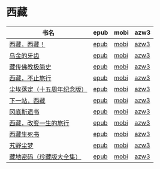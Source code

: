 # 西藏

| 书名 | epub | mobi | azw3 |
| --- | --- | --- | --- |
| [西藏，西藏！](None) | [epub](None) | [mobi](None) | [azw3](None) |
| [乌金的牙齿](http://ct.dalanmei.com/f/31084289-571635418-f6a33b) | [epub](http://ct.dalanmei.com/f/31084289-571635418-f6a33b) | [mobi](http://ct.dalanmei.com/f/31084289-572124502-da1f96) | [azw3](http://ct.dalanmei.com/f/31084289-572184979-2e09c3) |
| [藏传佛教极简史](http://ct.dalanmei.com/f/31084289-571514102-e81b76) | [epub](http://ct.dalanmei.com/f/31084289-571514102-e81b76) | [mobi](http://ct.dalanmei.com/f/31084289-571777191-76295b) | [azw3](http://ct.dalanmei.com/f/31084289-571922597-e62187) |
| [西藏，不止旅行](http://ct.dalanmei.com/f/31084289-571595639-125b33) | [epub](http://ct.dalanmei.com/f/31084289-571595639-125b33) | [mobi](http://ct.dalanmei.com/f/31084289-572121347-257eeb) | [azw3](http://ct.dalanmei.com/f/31084289-571978143-5d6e62) |
| [尘埃落定（十五周年纪念版）](http://ct.dalanmei.com/f/31084289-571537671-f45cf9) | [epub](http://ct.dalanmei.com/f/31084289-571537671-f45cf9) | [mobi](http://ct.dalanmei.com/f/31084289-571805833-c8a508) | [azw3](http://ct.dalanmei.com/f/31084289-571991571-b34000) |
| [下一站，西藏](http://ct.dalanmei.com/f/31084289-571552896-032c59) | [epub](http://ct.dalanmei.com/f/31084289-571552896-032c59) | [mobi](http://ct.dalanmei.com/f/31084289-571883345-9442cb) | [azw3](http://ct.dalanmei.com/f/31084289-572069552-34ad08) |
| [冈底斯遗书](None) | [epub](None) | [mobi](None) | [azw3](None) |
| [西藏，改变一生的旅行](http://ct.dalanmei.com/f/31084289-571422673-ebae41) | [epub](http://ct.dalanmei.com/f/31084289-571422673-ebae41) | [mobi](http://ct.dalanmei.com/f/31084289-571781560-81c625) | [azw3](http://ct.dalanmei.com/f/31084289-571882771-4abe69) |
| [西藏生死书](http://ct.dalanmei.com/f/31084289-571453500-870709) | [epub](http://ct.dalanmei.com/f/31084289-571453500-870709) | [mobi](http://ct.dalanmei.com/f/31084289-571787151-43a292) | [azw3](http://ct.dalanmei.com/f/31084289-571886557-5563c7) |
| [艽野尘梦](http://ct.dalanmei.com/f/31084289-571455254-7e5191) | [epub](http://ct.dalanmei.com/f/31084289-571455254-7e5191) | [mobi](http://ct.dalanmei.com/f/31084289-571787807-cb9960) | [azw3](http://ct.dalanmei.com/f/31084289-571888726-9b9950) |
| [藏地密码（珍藏版大全集）](http://ct.dalanmei.com/f/31084289-571457084-c7acac) | [epub](http://ct.dalanmei.com/f/31084289-571457084-c7acac) | [mobi](http://ct.dalanmei.com/f/31084289-571789943-859b9f) | [azw3](http://ct.dalanmei.com/f/31084289-571895311-2a02cb) |
